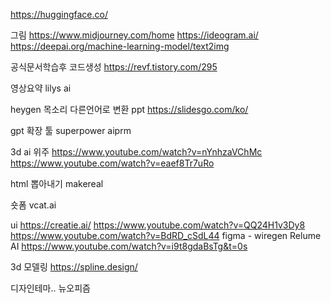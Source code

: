 https://huggingface.co/

그림
https://www.midjourney.com/home
https://ideogram.ai/
https://deepai.org/machine-learning-model/text2img

공식문서학습후 코드생성
https://revf.tistory.com/295

영상요약
lilys ai

heygen
목소리 다른언어로 변환
ppt
https://slidesgo.com/ko/


gpt 확장 툴
superpower
aiprm

3d ai 위주
https://www.youtube.com/watch?v=nYnhzaVChMc
https://www.youtube.com/watch?v=eaef8Tr7uRo

html 뽑아내기
makereal

숏폼
vcat.ai

ui
https://creatie.ai/
https://www.youtube.com/watch?v=QQ24H1v3Dy8
https://www.youtube.com/watch?v=BdRD_cSdL44
figma - wiregen
Relume AI
https://www.youtube.com/watch?v=i9t8gdaBsTg&t=0s

 3d 모델링
https://spline.design/

디자인테마..
뉴오피즘



